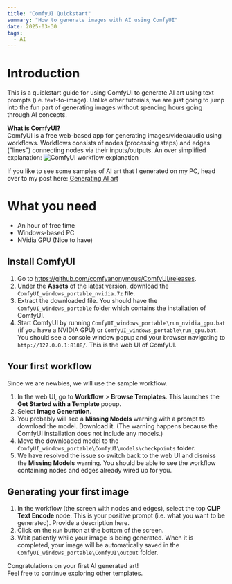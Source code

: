 ```yaml
---
title: "ComfyUI Quickstart"
summary: "How to generate images with AI using ComfyUI"
date: 2025-03-30
tags:
  - AI
---
```

# Introduction

This is a quickstart guide for using ComfyUI to generate AI art using text prompts (i.e. text-to-image).
Unlike other tutorials, we are just going to jump into the fun part of generating images without spending hours going through AI concepts.

**What is ComfyUI?**  
ComfyUI is a free web-based app for generating images/video/audio using workflows.
Workflows consists of nodes (processing steps) and edges ("lines") connecting nodes via their inputs/outputs.
An over simplified explanation:
![ComfyUI workflow explanation](../workflow.svg)

If you like to see some samples of AI art that I generated on my PC, head over to my post here: [Generating AI art](../../generating-ai-art/generating-ai-art/)

# What you need

- An hour of free time
- Windows-based PC
- NVidia GPU (Nice to have)

## Install ComfyUI

1. Go to https://github.com/comfyanonymous/ComfyUI/releases.
2. Under the **Assets** of the latest version, download the `ComfyUI_windows_portable_nvidia.7z` file.
3. Extract the downloaded file. You should have the `ComfyUI_windows_portable` folder which contains the installation of ComfyUI.
4. Start ComfyUI by running `ComfyUI_windows_portable\run_nvidia_gpu.bat` (if you have a NVIDIA GPU) or `ComfyUI_windows_portable\run_cpu.bat`. You should see a console window popup and your browser navigating to `http://127.0.0.1:8188/`. This is the web UI of ComfyUI.

## Your first workflow

Since we are newbies, we will use the sample workflow.

1. In the web UI, go to **Workflow** > **Browse Templates**. This launches the **Get Started with a Template** popup.
2. Select **Image Generation**.
3. You probably will see a **Missing Models** warning with a prompt to download the model. Download it. (The warning happens because the ComfyUI installation does not include any models.)
4. Move the downloaded model to the `ComfyUI_windows_portable\ComfyUI\models\checkpoints` folder.
5. We have resolved the issue so switch back to the web UI and dismiss the **Missing Models** warning. You should be able to see the workflow containing nodes and edges already wired up for you.

## Generating your first image

1. In the workflow (the screen with nodes and edges), select the top **CLIP Text Encode** node. This is your positive prompt (i.e. what you want to be generated). Provide a description here.
2. Click on the `Run` button at the bottom of the screen.
3. Wait patiently while your image is being generated. When it is completed, your image will be automatically saved in the `ComfyUI_windows_portable\ComfyUI\output` folder.

Congratulations on your first AI generated art!  
Feel free to continue exploring other templates.